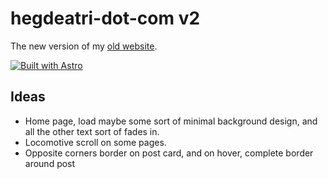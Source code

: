 # hegdeatri-dot-com v2

The new version of my [old website](https://old.hegdeatri.com).

[![Built with Astro](https://astro.badg.es/v1/built-with-astro.svg)](https://astro.build)


## Ideas

- Home page, load maybe some sort of minimal background design,
  and all the other text sort of fades in.
- Locomotive scroll on some pages.
- Opposite corners border on post card, and on hover, complete border around post

